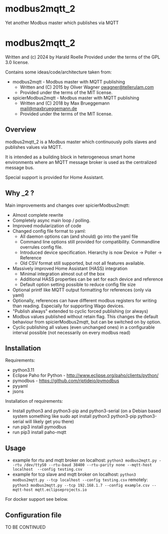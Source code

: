 # modbus2mqtt_2
Yet another Modbus master which publishes via MQTT

modbus2mqtt_2
==================

Written and (c) 2024 by Harald Roelle
Provided under the terms of the GPL 3.0 license.

Contains some ideas/code/architecture taken from:
- modbus2mqtt - Modbus master with MQTT publishing
  - Written and (C) 2015 by Oliver Wagner <owagner@tellerulam.com>
  - Provided under the terms of the MIT license.
- spicierModbus2mqtt - Modbus master with MQTT publishing
  - Written and (C) 2018 by Max Brueggemann <mail@maxbrueggemann.de>
  - Provided under the terms of the MIT license.
  

Overview
--------
modbus2mqtt_2 is a Modbus master which continuously polls slaves and publishes
values via MQTT.

It is intended as a building block in heterogeneous smart home environments where 
an MQTT message broker is used as the centralized message bus.

Special support is provided for Home Assistant.

Why _2 ?
--------
Main improvements and changes over spicierModbus2mqtt:
- Almost complete rewrite
- Completely async main loop / polling.
- Improved modularization of code
- Changed config file format to yaml:
    - All daemon options can (and should) go into the yaml file
    - Command line options still provided for compatibility. Commandline overrules config file.
    - Introduced device specification. Hierarchy is now Device -> Poller -> Reference
    - Old CSV format still supported, but not all features available.
- Massively improved Home Assistant (HASS) integration
    - Minimal integration almost out of the box
    - Additional HASS properties can be set for each device and reference
    - Default option setting possible to reduce config file size
- Optional printf like MQTT output formatting for references (only via yaml)
- Optionally, references can have different modbus registers for writing than reading. Especially for supporting Wago devices.
- "Publish always" extended to cyclic forced publishing (or always)
- Modbus values published without retain flag. This changes the default behaviour from spicierModbus2mqtt, but can be switched on by option.
- Cyclic publishing all values (even unchanged ones) in a configurable interval possible (not necessarily on every modbus read)

Installation
------------
Requirements:

* python3.11
* Eclipse Paho for Python - http://www.eclipse.org/paho/clients/python/
* pymodbus - https://github.com/riptideio/pymodbus
* pyyaml
* jsons

Installation of requirements:

* Install python3 and python3-pip and python3-serial (on a Debian based system something like sudo apt install python3 python3-pip python3-serial will likely get you there)
* run pip3 install pymodbus
* run pip3 install paho-mqtt

Usage
-----
* example for rtu and mqtt broker on localhost: `python3 modbus2mqtt.py --rtu /dev/ttyS0 --rtu-baud 38400 --rtu-parity none --mqtt-host localhost  --config testing.csv`
* example for tcp slave and mqtt broker
    on localhost: `python3 modbus2mqtt.py --tcp localhost --config testing.csv`
    remotely:     `python3 modbus2mqtt.py --tcp 192.168.1.7 --config example.csv --mqtt-host mqtt.eclipseprojects.io`

For docker support see below.
     
Configuration file
-------------------

TO BE CONTINUED
